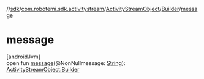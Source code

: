 //[sdk](../../../../index.md)/[com.robotemi.sdk.activitystream](../../index.md)/[ActivityStreamObject](../index.md)/[Builder](index.md)/[message](message.md)

# message

[androidJvm]\
open fun [message](message.md)(@NonNullmessage: [String](https://docs.oracle.com/javase/8/docs/api/java/lang/String.html)): [ActivityStreamObject.Builder](index.md)
